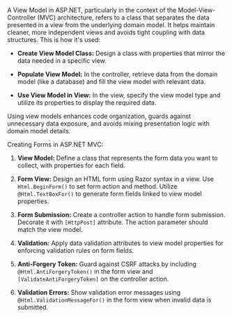 
A View Model in ASP.NET, particularly in the context of the Model-View-Controller (MVC) architecture, refers to a class that separates the data presented in a view from the underlying domain model. It helps maintain cleaner, more independent views and avoids tight coupling with data structures. This is how it's used:

- **Create View Model Class:** Design a class with properties that mirror the data needed in a specific view.

- **Populate View Model:** In the controller, retrieve data from the domain model (like a database) and fill the view model with relevant data.

- **Use View Model in View:** In the view, specify the view model type and utilize its properties to display the required data.

Using view models enhances code organization, guards against unnecessary data exposure, and avoids mixing presentation logic with domain model details.


Creating Forms in ASP.NET MVC:

1. **View Model:** Define a class that represents the form data you want to collect, with properties for each field.

2. **Form View:** Design an HTML form using Razor syntax in a view. Use `Html.BeginForm()` to set form action and method. Utilize `@Html.TextBoxFor()` to generate form fields linked to view model properties.

3. **Form Submission:** Create a controller action to handle form submission. Decorate it with `[HttpPost]` attribute. The action parameter should match the view model.

4. **Validation:** Apply data validation attributes to view model properties for enforcing validation rules on form fields.

5. **Anti-Forgery Token:** Guard against CSRF attacks by including `@Html.AntiForgeryToken()` in the form view and `[ValidateAntiForgeryToken]` on the controller action.

6. **Validation Errors:** Show validation error messages using `@Html.ValidationMessageFor()` in the form view when invalid data is submitted.
